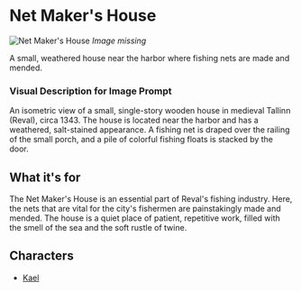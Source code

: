 # Net Maker's House

![Net Maker's House](../../assets/buildings/net_makers_house.png)
*Image missing*

A small, weathered house near the harbor where fishing nets are made and mended.

### Visual Description for Image Prompt

An isometric view of a small, single-story wooden house in medieval Tallinn (Reval), circa 1343. The house is located near the harbor and has a weathered, salt-stained appearance. A fishing net is draped over the railing of the small porch, and a pile of colorful fishing floats is stacked by the door.

## What it's for

The Net Maker's House is an essential part of Reval's fishing industry. Here, the nets that are vital for the city's fishermen are painstakingly made and mended. The house is a quiet place of patient, repetitive work, filled with the smell of the sea and the soft rustle of twine.

## Characters

- [Kael](../../characters/workers_quarter/kael/kael.md)
